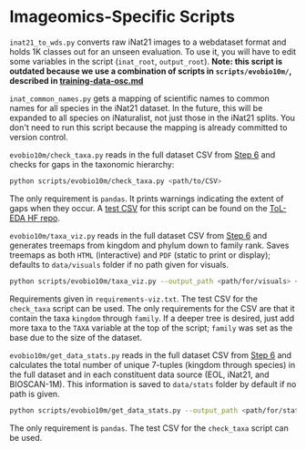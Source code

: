 # Imageomics-Specific Scripts

`inat21_to_wds.py` converts raw iNat21 images to a webdataset format and holds 1K classes out for an unseen evaluation. To use it, you will have to edit some variables in the script (`inat_root`, `output_root`). **Note: this script is outdated because we use a combination of scripts in `scripts/evobio10m/`, described in [training-data-osc.md](/docs/imageomics/training-data-osc.md)**

`inat_common_names.py` gets a mapping of scientific names to common names for all species in the iNat21 dataset. In the future, this will be expanded to all species on iNaturalist, not just those in the iNat21 splits. You don't need to run this script because the mapping is already committed to version control.

`evobio10m/check_taxa.py` reads in the full dataset CSV from [Step 6](/docs/imageomics/treeoflife10m.md) and checks for gaps in the taxonomic hierarchy:
```bash
python scripts/evobio10m/check_taxa.py <path/to/CSV>
```
The only requirement is `pandas`.
It prints warnings indicating the extent of gaps when they occur. A [test CSV](https://huggingface.co/datasets/imageomics/ToL-EDA/blob/main/data/tol_hierarchy_test.csv) for this script can be found on the [ToL-EDA HF repo](https://huggingface.co/datasets/imageomics/ToL-EDA). 

`evobio10m/taxa_viz.py` reads in the full dataset CSV from [Step 6](/docs/imageomics/treeoflife10m.md) and generates treemaps from kingdom and phylum down to family rank. Saves treemaps as both `HTML` (interactive) and `PDF` (static to print or display); defaults to `data/visuals` folder if no path given for visuals.
```bash
python scripts/evobio10m/taxa_viz.py --output_path <path/for/visuals> <path/to/CSV>
```
Requirements given in `requirements-viz.txt`. The test CSV for the `check_taxa` script can be used. The only requirements for the CSV are that it contain the taxa `kingdom` through `family`. If a deeper tree is desired, just add more taxa to the `TAXA` variable at the top of the script; `family` was set as the base due to the size of the dataset.

`evobio10m/get_data_stats.py` reads in the full dataset CSV from [Step 6](/docs/imageomics/treeoflife10m.md) and calculates the total number of unique 7-tuples (kingdom through species) in the full dataset and in each constituent data source (EOL, iNat21, and BIOSCAN-1M). This information is saved to `data/stats` folder by default if no path is given.
```bash
python scripts/evobio10m/get_data_stats.py --output_path <path/for/stats> <path/to/CSV>
```
The only requirement is `pandas`.
The test CSV for the `check_taxa` script can be used.
